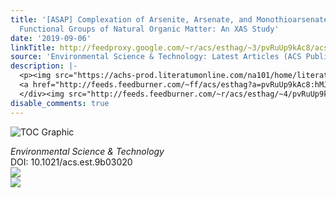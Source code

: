 ```yaml
---
title: '[ASAP] Complexation of Arsenite, Arsenate, and Monothioarsenate with Oxygen-Containing
  Functional Groups of Natural Organic Matter: An XAS Study'
date: '2019-09-06'
linkTitle: http://feedproxy.google.com/~r/acs/esthag/~3/pvRuUp9kAc8/acs.est.9b03020
source: 'Environmental Science & Technology: Latest Articles (ACS Publications)'
description: |-
  <p><img src="https://achs-prod.literatumonline.com/na101/home/literatum/publisher/achs/journals/content/esthag/0/esthag.ahead-of-print/acs.est.9b03020/20190906/images/medium/es9b03020_0003.gif" alt="TOC Graphic"/></p><div><cite>Environmental Science & Technology</cite></div><div>DOI: 10.1021/acs.est.9b03020</div><div class="feedflare">
  <a href="http://feeds.feedburner.com/~ff/acs/esthag?a=pvRuUp9kAc8:hMJPH53KjfU:yIl2AUoC8zA"><img src="http://feeds.feedburner.com/~ff/acs/esthag?d=yIl2AUoC8zA" border="0"></img></a>
  </div><img src="http://feeds.feedburner.com/~r/acs/esthag/~4/pvRuUp9kAc8" ...
disable_comments: true
---
```

<p><img src="https://achs-prod.literatumonline.com/na101/home/literatum/publisher/achs/journals/content/esthag/0/esthag.ahead-of-print/acs.est.9b03020/20190906/images/medium/es9b03020_0003.gif" alt="TOC Graphic"/></p><div><cite>Environmental Science & Technology</cite></div><div>DOI: 10.1021/acs.est.9b03020</div><div class="feedflare">
<a href="http://feeds.feedburner.com/~ff/acs/esthag?a=pvRuUp9kAc8:hMJPH53KjfU:yIl2AUoC8zA"><img src="http://feeds.feedburner.com/~ff/acs/esthag?d=yIl2AUoC8zA" border="0"></img></a>
</div><img src="http://feeds.feedburner.com/~r/acs/esthag/~4/pvRuUp9kAc8" ...